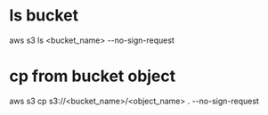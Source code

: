 # ls bucket
aws s3 ls <bucket_name> --no-sign-request

# cp from bucket object
aws s3 cp s3://<bucket_name>/<object_name> . --no-sign-request

